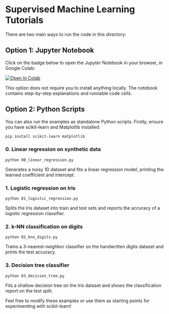 # Supervised Machine Learning Tutorials

There are two main ways to run the code in this directory:

## Option 1: Jupyter Notebook

Click on the badge below to open the Jupyter Notebook in your browser, in Google Colab:

[![Open In Colab](https://colab.research.google.com/assets/colab-badge.svg)](https://colab.research.google.com/github/Girish-Krishnan/ECE-SIPP-Python-ML/blob/main/1_Supervised_ML/supervised_ml_tutorials.ipynb)

This option does not require you to install anything locally. The notebook contains step-by-step explanations and runnable code cells.

## Option 2: Python Scripts

You can also run the examples as standalone Python scripts. Firstly, ensure you have scikit-learn and Matplotlib installed:

```bash
pip install scikit-learn matplotlib
```

### 0. Linear regression on synthetic data
`python 00_linear_regression.py`

Generates a noisy 1D dataset and fits a linear regression model, printing the learned coefficient and intercept.

### 1. Logistic regression on Iris
`python 01_logistic_regression.py`

Splits the Iris dataset into train and test sets and reports the accuracy of a logistic regression classifier.

### 2. k-NN classification on digits
`python 02_knn_digits.py`

Trains a 3-nearest-neighbor classifier on the handwritten digits dataset and prints the test accuracy.

### 3. Decision tree classifier
`python 03_decision_tree.py`

Fits a shallow decision tree on the Iris dataset and shows the classification report on the test split.

Feel free to modify these examples or use them as starting points for experimenting with scikit-learn!
